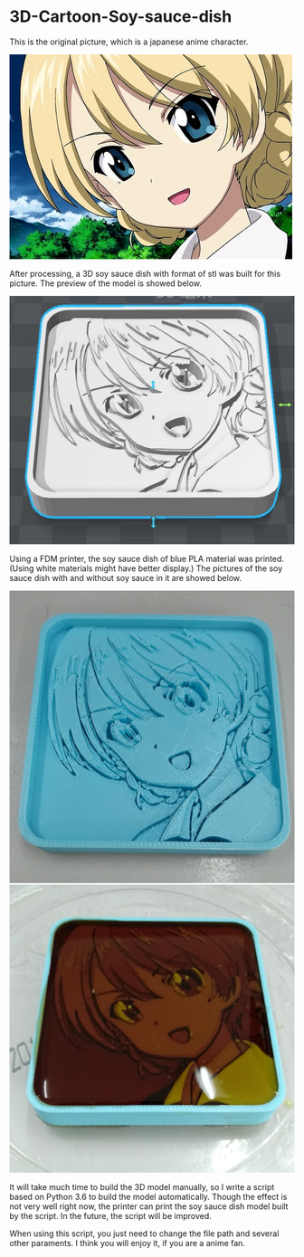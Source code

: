 # 3D-Cartoon-Soy-sauce-dish
This is the original picture, which is a japanese anime character.

![image](https://github.com/Linphon/3D-Cartoon-Soy-sauce-dish/blob/master/source_result_img/original_picture.jpg?raw=true)

After processing, a 3D soy sauce dish with format of stl was built for this picture. The preview of the model is showed below.

![image](https://github.com/Linphon/3D-Cartoon-Soy-sauce-dish/blob/master/source_result_img/model_preview.JPG?raw=true)

Using a FDM printer, the soy sauce dish of blue PLA material was printed. (Using white materials might have better display.) The pictures of the soy sauce dish with and without soy sauce in it are showed below.

![image](https://github.com/Linphon/3D-Cartoon-Soy-sauce-dish/blob/master/source_result_img/printing_object.png?raw=true)
![image](https://github.com/Linphon/3D-Cartoon-Soy-sauce-dish/blob/master/source_result_img/soy_sauce_in_it.png?raw=true)

It will take much time to build the 3D model manually, so I write a script based on Python 3.6 to build the model automatically. Though the effect is not very well right now, the printer can print the soy sauce dish model built by the script. In the future, the script will be improved.

When using this script, you just need to change the file path and several other paraments.
I think you will enjoy it, if you are a anime fan.
